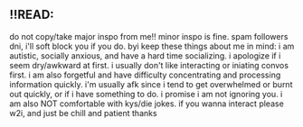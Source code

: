 ## ‼️READ:
do not copy/take major inspo from me!! minor inspo is fine. spam followers dni, i'll soft block you if you do. byi keep these things about me in mind: i am autistic, socially anxious, and have a hard time socializing. i apologize if i seem dry/awkward at first. i usually don't like interacting or iniating convos first. i am also forgetful and have difficulty concentrating and processing information quickly. i'm usually afk since i tend to get overwhelmed or burnt out quickly, or if i have something to do. i promise i am not ignoring you. i am also NOT comfortable with kys/die jokes. if you wanna interact please w2i, and just be chill and patient thanks
<!--
**meowkoto/meowkoto** is a ✨ _special_ ✨ repository because its `README.md` (this file) appears on your GitHub profile.

Here are some ideas to get you started:

- 🔭 I’m currently working on ...
- 🌱 I’m currently learning ...
- 👯 I’m looking to collaborate on ...
- 🤔 I’m looking for help with ...
- 💬 Ask me about ...
- 📫 How to reach me: ...
- 😄 Pronouns: ...
- ⚡ Fun fact: ...
-->
